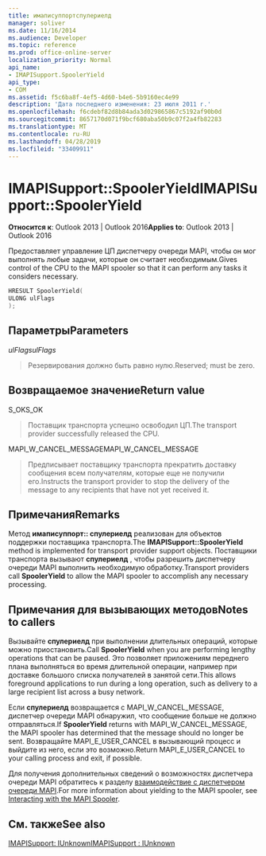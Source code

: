 ```yaml
---
title: имаписуппортспулериелд
manager: soliver
ms.date: 11/16/2014
ms.audience: Developer
ms.topic: reference
ms.prod: office-online-server
localization_priority: Normal
api_name:
- IMAPISupport.SpoolerYield
api_type:
- COM
ms.assetid: f5c6ba8f-4ef5-4d60-b4e6-5b9160ec4e99
description: 'Дата последнего изменения: 23 июля 2011 г.'
ms.openlocfilehash: f6cdebf82d8b84ada3d029865867c5192af90b0d
ms.sourcegitcommit: 8657170d071f9bcf680aba50b9c07f2a4fb82283
ms.translationtype: MT
ms.contentlocale: ru-RU
ms.lasthandoff: 04/28/2019
ms.locfileid: "33409911"
---
```

# <a name="imapisupportspooleryield"></a><span data-ttu-id="0a76c-103">IMAPISupport::SpoolerYield</span><span class="sxs-lookup"><span data-stu-id="0a76c-103">IMAPISupport::SpoolerYield</span></span>

  
  
<span data-ttu-id="0a76c-104">**Относится к**: Outlook 2013 | Outlook 2016</span><span class="sxs-lookup"><span data-stu-id="0a76c-104">**Applies to**: Outlook 2013 | Outlook 2016</span></span> 
  
<span data-ttu-id="0a76c-105">Предоставляет управление ЦП диспетчеру очереди MAPI, чтобы он мог выполнять любые задачи, которые он считает необходимым.</span><span class="sxs-lookup"><span data-stu-id="0a76c-105">Gives control of the CPU to the MAPI spooler so that it can perform any tasks it considers necessary.</span></span>
  
```cpp
HRESULT SpoolerYield(
ULONG ulFlags
);
```

## <a name="parameters"></a><span data-ttu-id="0a76c-106">Параметры</span><span class="sxs-lookup"><span data-stu-id="0a76c-106">Parameters</span></span>

 <span data-ttu-id="0a76c-107">_ulFlags_</span><span class="sxs-lookup"><span data-stu-id="0a76c-107">_ulFlags_</span></span>
  
> <span data-ttu-id="0a76c-108">Резервирования должно быть равно нулю.</span><span class="sxs-lookup"><span data-stu-id="0a76c-108">Reserved; must be zero.</span></span>
    
## <a name="return-value"></a><span data-ttu-id="0a76c-109">Возвращаемое значение</span><span class="sxs-lookup"><span data-stu-id="0a76c-109">Return value</span></span>

<span data-ttu-id="0a76c-110">S_OK</span><span class="sxs-lookup"><span data-stu-id="0a76c-110">S_OK</span></span> 
  
> <span data-ttu-id="0a76c-111">Поставщик транспорта успешно освободил ЦП.</span><span class="sxs-lookup"><span data-stu-id="0a76c-111">The transport provider successfully released the CPU.</span></span>
    
<span data-ttu-id="0a76c-112">MAPI_W_CANCEL_MESSAGE</span><span class="sxs-lookup"><span data-stu-id="0a76c-112">MAPI_W_CANCEL_MESSAGE</span></span> 
  
> <span data-ttu-id="0a76c-113">Предписывает поставщику транспорта прекратить доставку сообщения всем получателям, которые еще не получили его.</span><span class="sxs-lookup"><span data-stu-id="0a76c-113">Instructs the transport provider to stop the delivery of the message to any recipients that have not yet received it.</span></span>
    
## <a name="remarks"></a><span data-ttu-id="0a76c-114">Примечания</span><span class="sxs-lookup"><span data-stu-id="0a76c-114">Remarks</span></span>

<span data-ttu-id="0a76c-115">Метод **имаписуппорт:: спулериелд** реализован для объектов поддержки поставщика транспорта.</span><span class="sxs-lookup"><span data-stu-id="0a76c-115">The **IMAPISupport::SpoolerYield** method is implemented for transport provider support objects.</span></span> <span data-ttu-id="0a76c-116">Поставщики транспорта вызывают **спулериелд** , чтобы разрешить диспетчеру очереди MAPI выполнить необходимую обработку.</span><span class="sxs-lookup"><span data-stu-id="0a76c-116">Transport providers call **SpoolerYield** to allow the MAPI spooler to accomplish any necessary processing.</span></span> 
  
## <a name="notes-to-callers"></a><span data-ttu-id="0a76c-117">Примечания для вызывающих методов</span><span class="sxs-lookup"><span data-stu-id="0a76c-117">Notes to callers</span></span>

<span data-ttu-id="0a76c-118">Вызывайте **спулериелд** при выполнении длительных операций, которые можно приостановить.</span><span class="sxs-lookup"><span data-stu-id="0a76c-118">Call **SpoolerYield** when you are performing lengthy operations that can be paused.</span></span> <span data-ttu-id="0a76c-119">Это позволяет приложениям переднего плана выполняться во время длительной операции, например при доставке большого списка получателей в занятой сети.</span><span class="sxs-lookup"><span data-stu-id="0a76c-119">This allows foreground applications to run during a long operation, such as delivery to a large recipient list across a busy network.</span></span> 
  
<span data-ttu-id="0a76c-120">Если **спулериелд** возвращается с MAPI_W_CANCEL_MESSAGE, диспетчер очереди MAPI обнаружил, что сообщение больше не должно отправляться.</span><span class="sxs-lookup"><span data-stu-id="0a76c-120">If **SpoolerYield** returns with MAPI_W_CANCEL_MESSAGE, the MAPI spooler has determined that the message should no longer be sent.</span></span> <span data-ttu-id="0a76c-121">Возвращайте MAPI_E_USER_CANCEL в вызывающий процесс и выйдите из него, если это возможно.</span><span class="sxs-lookup"><span data-stu-id="0a76c-121">Return MAPI_E_USER_CANCEL to your calling process and exit, if possible.</span></span> 
  
<span data-ttu-id="0a76c-122">Для получения дополнительных сведений о возможностях диспетчера очереди MAPI обратитесь к разделу [взаимодействие с диспетчером очереди MAPI](interacting-with-the-mapi-spooler.md).</span><span class="sxs-lookup"><span data-stu-id="0a76c-122">For more information about yielding to the MAPI spooler, see [Interacting with the MAPI Spooler](interacting-with-the-mapi-spooler.md).</span></span>
  
## <a name="see-also"></a><span data-ttu-id="0a76c-123">См. также</span><span class="sxs-lookup"><span data-stu-id="0a76c-123">See also</span></span>



[<span data-ttu-id="0a76c-124">IMAPISupport: IUnknown</span><span class="sxs-lookup"><span data-stu-id="0a76c-124">IMAPISupport : IUnknown</span></span>](imapisupportiunknown.md)

